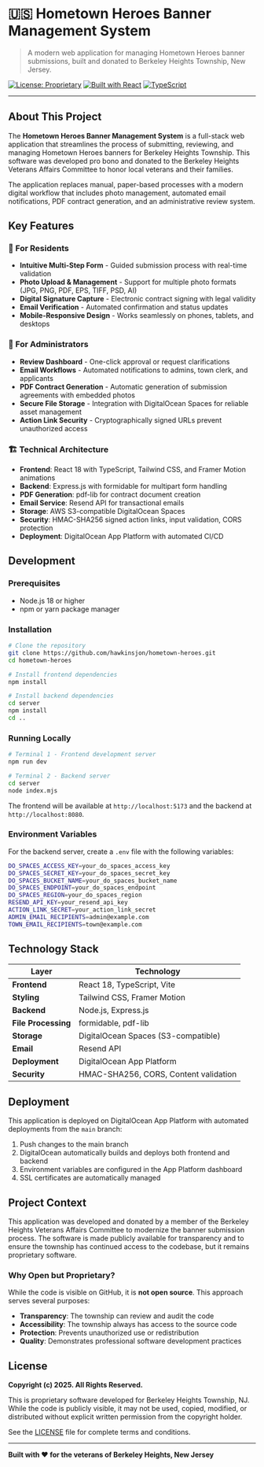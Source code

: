 # 🇺🇸 Hometown Heroes Banner Management System

> A modern web application for managing Hometown Heroes banner submissions, built and donated to Berkeley Heights Township, New Jersey.

[![License: Proprietary](https://img.shields.io/badge/License-Proprietary-red.svg)](LICENSE)
[![Built with React](https://img.shields.io/badge/React-18-blue.svg)](https://reactjs.org/)
[![TypeScript](https://img.shields.io/badge/TypeScript-5.0-blue.svg)](https://www.typescriptlang.org/)

---

## About This Project

The **Hometown Heroes Banner Management System** is a full-stack web application that streamlines the process of submitting, reviewing, and managing Hometown Heroes banners for Berkeley Heights Township. This software was developed pro bono and donated to the Berkeley Heights Veterans Affairs Committee to honor local veterans and their families.

The application replaces manual, paper-based processes with a modern digital workflow that includes photo management, automated email notifications, PDF contract generation, and an administrative review system.

## Key Features

### 🎯 For Residents
- **Intuitive Multi-Step Form** - Guided submission process with real-time validation
- **Photo Upload & Management** - Support for multiple photo formats (JPG, PNG, PDF, EPS, TIFF, PSD, AI)
- **Digital Signature Capture** - Electronic contract signing with legal validity
- **Email Verification** - Automated confirmation and status updates
- **Mobile-Responsive Design** - Works seamlessly on phones, tablets, and desktops

### 👥 For Administrators
- **Review Dashboard** - One-click approval or request clarifications
- **Email Workflows** - Automated notifications to admins, town clerk, and applicants
- **PDF Contract Generation** - Automatic generation of submission agreements with embedded photos
- **Secure File Storage** - Integration with DigitalOcean Spaces for reliable asset management
- **Action Link Security** - Cryptographically signed URLs prevent unauthorized access

### 🏗️ Technical Architecture
- **Frontend**: React 18 with TypeScript, Tailwind CSS, and Framer Motion animations
- **Backend**: Express.js with formidable for multipart form handling
- **PDF Generation**: pdf-lib for contract document creation
- **Email Service**: Resend API for transactional emails
- **Storage**: AWS S3-compatible DigitalOcean Spaces
- **Security**: HMAC-SHA256 signed action links, input validation, CORS protection
- **Deployment**: DigitalOcean App Platform with automated CI/CD

## Development

### Prerequisites

- Node.js 18 or higher
- npm or yarn package manager

### Installation

```bash
# Clone the repository
git clone https://github.com/hawkinsjon/hometown-heroes.git
cd hometown-heroes

# Install frontend dependencies
npm install

# Install backend dependencies
cd server
npm install
cd ..
```

### Running Locally

```bash
# Terminal 1 - Frontend development server
npm run dev

# Terminal 2 - Backend server
cd server
node index.mjs
```

The frontend will be available at `http://localhost:5173` and the backend at `http://localhost:8080`.

### Environment Variables

For the backend server, create a `.env` file with the following variables:

```bash
DO_SPACES_ACCESS_KEY=your_do_spaces_access_key
DO_SPACES_SECRET_KEY=your_do_spaces_secret_key  
DO_SPACES_BUCKET_NAME=your_do_spaces_bucket_name
DO_SPACES_ENDPOINT=your_do_spaces_endpoint
DO_SPACES_REGION=your_do_spaces_region
RESEND_API_KEY=your_resend_api_key
ACTION_LINK_SECRET=your_action_link_secret
ADMIN_EMAIL_RECIPIENTS=admin@example.com
TOWN_EMAIL_RECIPIENTS=town@example.com
```

## Technology Stack

| Layer | Technology |
|-------|-----------|
| **Frontend** | React 18, TypeScript, Vite |
| **Styling** | Tailwind CSS, Framer Motion |
| **Backend** | Node.js, Express.js |
| **File Processing** | formidable, pdf-lib |
| **Storage** | DigitalOcean Spaces (S3-compatible) |
| **Email** | Resend API |
| **Deployment** | DigitalOcean App Platform |
| **Security** | HMAC-SHA256, CORS, Content validation |

## Deployment

This application is deployed on DigitalOcean App Platform with automated deployments from the `main` branch:

1. Push changes to the main branch
2. DigitalOcean automatically builds and deploys both frontend and backend
3. Environment variables are configured in the App Platform dashboard
4. SSL certificates are automatically managed

## Project Context

This application was developed and donated by a member of the Berkeley Heights Veterans Affairs Committee to modernize the banner submission process. The software is made publicly available for transparency and to ensure the township has continued access to the codebase, but it remains proprietary software.

### Why Open but Proprietary?

While the code is visible on GitHub, it is **not open source**. This approach serves several purposes:

- **Transparency**: The township can review and audit the code
- **Accessibility**: The township always has access to the source code
- **Protection**: Prevents unauthorized use or redistribution
- **Quality**: Demonstrates professional software development practices

## License

**Copyright (c) 2025. All Rights Reserved.**

This is proprietary software developed for Berkeley Heights Township, NJ. While the code is publicly visible, it may not be used, copied, modified, or distributed without explicit written permission from the copyright holder.

See the [LICENSE](LICENSE) file for complete terms and conditions.

---

**Built with ❤️ for the veterans of Berkeley Heights, New Jersey**
